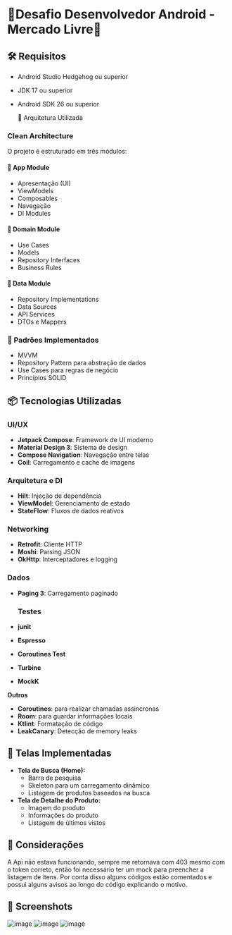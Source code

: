 # 📍Desafio Desenvolvedor Android - Mercado Livre📍

## 🛠 Requisitos

- Android Studio Hedgehog ou superior
- JDK 17 ou superior
- Android SDK 26 ou superior


  📌 Arquitetura Utilizada

### Clean Architecture
O projeto é estruturado em três módulos:

#### 📱 App Module
- Apresentação (UI)
- ViewModels
- Composables
- Navegação
- DI Modules

#### 🧠 Domain Module
- Use Cases
- Models
- Repository Interfaces
- Business Rules

#### 💾 Data Module
- Repository Implementations
- Data Sources
- API Services
- DTOs e Mappers

### 📌 Padrões Implementados
- MVVM
- Repository Pattern para abstração de dados
- Use Cases para regras de negócio
- Princípios SOLID

## 📦 Tecnologias Utilizadas

### UI/UX
- **Jetpack Compose**: Framework de UI moderno
- **Material Design 3**: Sistema de design
- **Compose Navigation**: Navegação entre telas
- **Coil**: Carregamento e cache de imagens

### Arquitetura e DI
- **Hilt**: Injeção de dependência
- **ViewModel**: Gerenciamento de estado
- **StateFlow**: Fluxos de dados reativos

### Networking
- **Retrofit**: Cliente HTTP
- **Moshi**: Parsing JSON
- **OkHttp**: Interceptadores e logging

### Dados
- **Paging 3**: Carregamento paginado

  ### Testes
- **junit**
- **Espresso**
- **Coroutines Test**
- **Turbine**
- **MockK**

**Outros**
- **Coroutines**: para realizar chamadas assincronas
- **Room**: para guardar informações locais
- **Ktlint**: Formatação de código
- **LeakCanary**: Detecção de memory leaks


## 📱 Telas Implementadas
*   **Tela de Busca (Home):**
    *   Barra de pesquisa
    *   Skeleton para um carregamento dinâmico
    *   Listagem de produtos baseados na busca
*   **Tela de Detalhe do Produto:**
    *   Imagem do produto
    *   Informações do produto
    *   Listagem de últimos vistos

## 🚀 Considerações
A Api não estava funcionando, sempre me retornava com 403 mesmo com o token correto, então foi necessário ter um mock para preencher a listagem de itens. Por conta disso alguns códigos estão comentados e possui alguns avisos ao longo do código explicando o motivo.


## 💄 Screenshots

![image](https://github.com/user-attachments/assets/7d053e5e-843d-42db-b987-bb88e3bcad92)
![image](https://github.com/user-attachments/assets/1f4f5b43-d1e1-4f2a-88da-c54ff64742a1)
![image](https://github.com/user-attachments/assets/fb0fe2c8-6a77-4508-893e-c3fe406906b7)


